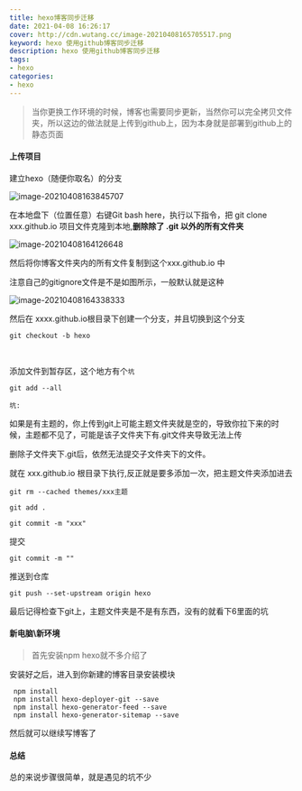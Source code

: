 ```yaml
---
title: hexo博客同步迁移
date: 2021-04-08 16:26:17
cover: http://cdn.wutang.cc/image-20210408165705517.png
keyword: hexo 使用github博客同步迁移
description: hexo 使用github博客同步迁移
tags:
- hexo
categories: 
- hexo 
---
```




>当你更换工作环境的时候，博客也需要同步更新，当然你可以完全拷贝文件夹，所以这边的做法就是上传到github上，因为本身就是部署到github上的静态页面

#### 上传项目

建立hexo（随便你取名）的分支

![image-20210408163845707](http://cdn.wutang.cc/image-20210408163845707.png)

在本地盘下（位置任意）右键Git bash here，执行以下指令，把 git clone xxx.github.io 项目文件克隆到本地,**删除除了 .git 以外的所有文件夹**

![image-20210408164126648](http://cdn.wutang.cc/image-20210408164126648.png)

然后将你博客文件夹内的所有文件复制到这个xxx.github.io 中

注意自己的gitignore文件是不是如图所示，一般默认就是这种

![image-20210408164338333](http://cdn.wutang.cc/image-20210408164338333.png)



然后在 xxxx.github.io根目录下创建一个分支，并且切换到这个分支

```shell
git checkout -b hexo
```

​    

添加文件到暂存区，这个地方有个`坑`

```shell
git add --all
```



`坑:`

如果是有主题的，你上传到git上可能主题文件夹就是空的，导致你拉下来的时候，主题都不见了，可能是该子文件夹下有.git文件夹导致无法上传

删除子文件夹下.git后，依然无法提交子文件夹下的文件。

就在 xxx.github.io 根目录下执行,反正就是要多添加一次，把主题文件夹添加进去

```shell
git rm --cached themes/xxx主题

git add .

git commit -m "xxx"
```



提交

```shell
git commit -m ""
```



推送到仓库

```shell
git push --set-upstream origin hexo
```



最后记得检查下git上，主题文件夹是不是有东西，没有的就看下6里面的坑

#### 新电脑\新环境

> 首先安装npm hexo就不多介绍了



安装好之后，进入到你新建的博客目录安装模块

```shell
 npm install
 npm install hexo-deployer-git --save
 npm install hexo-generator-feed --save
 npm install hexo-generator-sitemap --save
```

然后就可以继续写博客了

#### 总结

总的来说步骤很简单，就是遇见的坑不少


